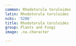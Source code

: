 ```yaml
---
common: Rhodotorula toruloides
latin: Rhodotorula toruloides
ncbi: '5286'
title: Rhodotorula toruloides
group: Plants and Fungi
image: .na.character

---
```

